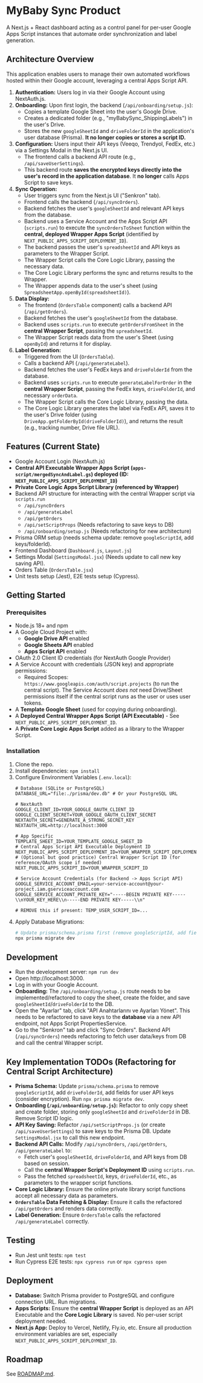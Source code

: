 # MyBaby Sync Product

A Next.js + React dashboard acting as a control panel for per-user Google Apps Script instances that automate order synchronization and label generation.

## Architecture Overview

This application enables users to manage their own automated workflows hosted within their Google account, leveraging a central Apps Script API.

1.  **Authentication:** Users log in via their Google Account using NextAuth.js.
2.  **Onboarding:** Upon first login, the backend (`/api/onboarding/setup.js`):
    *   Copies a template Google Sheet into the user\'s Google Drive.
    *   Creates a dedicated folder (e.g., "myBabySync_ShippingLabels") in the user\'s Drive.
    *   Stores the new `googleSheetId` and `driveFolderId` in the application\'s user database (Prisma). **It no longer copies or stores a script ID.**
3.  **Configuration:** Users input their API keys (Veeqo, Trendyol, FedEx, etc.) via a Settings Modal in the Next.js UI.
    *   The frontend calls a backend API route (e.g., `/api/saveUserSettings`).
    *   This backend route **saves the encrypted keys directly into the user's record in the application database**. It **no longer** calls Apps Script to save keys.
4.  **Sync Operation:**
    *   User triggers sync from the Next.js UI ("Senkron" tab).
    *   Frontend calls the backend (`/api/syncOrders`).
    *   Backend fetches the user's `googleSheetId` and relevant API keys from the database.
    *   Backend uses a Service Account and the Apps Script API (`scripts.run`) to execute the `syncOrdersToSheet` function within the **central, deployed Wrapper Apps Script** (identified by `NEXT_PUBLIC_APPS_SCRIPT_DEPLOYMENT_ID`).
    *   The backend passes the user's `spreadsheetId` and API keys as parameters to the Wrapper Script.
    *   The Wrapper Script calls the Core Logic Library, passing the necessary data.
    *   The Core Logic Library performs the sync and returns results to the Wrapper.
    *   The Wrapper appends data to the user's sheet (using `SpreadsheetApp.openById(spreadsheetId)`).
5.  **Data Display:**
    *   The frontend (`OrdersTable` component) calls a backend API (`/api/getOrders`).
    *   Backend fetches the user's `googleSheetId` from the database.
    *   Backend uses `scripts.run` to execute `getOrdersFromSheet` in the **central Wrapper Script**, passing the `spreadsheetId`.
    *   The Wrapper Script reads data from the user's Sheet (using `openById`) and returns it for display.
6.  **Label Generation:**
    *   Triggered from the UI (`OrdersTable`).
    *   Calls a backend API (`/api/generateLabel`).
    *   Backend fetches the user's FedEx keys and `driveFolderId` from the database.
    *   Backend uses `scripts.run` to execute `generateLabelForOrder` in the **central Wrapper Script**, passing the FedEx keys, `driveFolderId`, and necessary `orderData`.
    *   The Wrapper Script calls the Core Logic Library, passing the data.
    *   The Core Logic Library generates the label via FedEx API, saves it to the user's Drive folder (using `DriveApp.getFolderById(driveFolderId)`), and returns the result (e.g., tracking number, Drive file URL).

## Features (Current State)

- Google Account Login (NextAuth.js)
- **Central API Executable Wrapper Apps Script (`apps-script/mergedSyncAndLabel.gs`) deployed (ID: `NEXT_PUBLIC_APPS_SCRIPT_DEPLOYMENT_ID`)**
- **Private Core Logic Apps Script Library (referenced by Wrapper)**
- Backend API structure for interacting with the central Wrapper script via `scripts.run`
  - `/api/syncOrders`
  - `/api/generateLabel`
  - `/api/getOrders`
  - `/api/setScriptProps` (Needs refactoring to save keys to DB)
  - `/api/onboarding/setup.js` (Needs refactoring for new architecture)
- Prisma ORM setup (needs schema update: remove `googleScriptId`, add keys/folderId).
- Frontend Dashboard (`Dashboard.js`, `Layout.js`)
- Settings Modal (`SettingsModal.jsx`) (Needs update to call new key saving API).
- Orders Table (`OrdersTable.jsx`)
- Unit tests setup (Jest), E2E tests setup (Cypress).

## Getting Started

### Prerequisites

- Node.js 18+ and npm
- A Google Cloud Project with:
  - **Google Drive API** enabled
  - **Google Sheets API** enabled
  - **Apps Script API** enabled
- OAuth 2.0 Client ID credentials (for NextAuth Google Provider)
- A Service Account with credentials (JSON key) and appropriate permissions:
  - Required Scopes: `https://www.googleapis.com/auth/script.projects` (to run the central script). The Service Account *does not* need Drive/Sheet permissions itself if the central script runs as the user or uses user tokens.
- A **Template Google Sheet** (used for copying during onboarding).
- A **Deployed Central Wrapper Apps Script (API Executable)** - See `NEXT_PUBLIC_APPS_SCRIPT_DEPLOYMENT_ID`.
- A **Private Core Logic Apps Script** added as a library to the Wrapper Script.

### Installation

1.  Clone the repo.
2.  Install dependencies: `npm install`
3.  Configure Environment Variables (`.env.local`):
    ```env
    # Database (SQLite or PostgreSQL)
    DATABASE_URL="file:./prisma/dev.db" # Or your PostgreSQL URL

    # NextAuth
    GOOGLE_CLIENT_ID=YOUR_GOOGLE_OAUTH_CLIENT_ID
    GOOGLE_CLIENT_SECRET=YOUR_GOOGLE_OAUTH_CLIENT_SECRET
    NEXTAUTH_SECRET=GENERATE_A_STRONG_SECRET_KEY
    NEXTAUTH_URL=http://localhost:3000

    # App Specific
    TEMPLATE_SHEET_ID=YOUR_TEMPLATE_GOOGLE_SHEET_ID
    # Central Apps Script API Executable Deployment ID
    NEXT_PUBLIC_APPS_SCRIPT_DEPLOYMENT_ID=YOUR_WRAPPER_SCRIPT_DEPLOYMENT_ID
    # (Optional but good practice) Central Wrapper Script ID (for reference/OAuth scope if needed)
    NEXT_PUBLIC_APPS_SCRIPT_ID=YOUR_WRAPPER_SCRIPT_ID

    # Service Account Credentials (for Backend -> Apps Script API)
    GOOGLE_SERVICE_ACCOUNT_EMAIL=your-service-account@your-project.iam.gserviceaccount.com
    GOOGLE_SERVICE_ACCOUNT_PRIVATE_KEY="-----BEGIN PRIVATE KEY-----\\nYOUR_KEY_HERE\\n-----END PRIVATE KEY-----\\n"

    # REMOVE this if present: TEMP_USER_SCRIPT_ID=...
    ```
4.  Apply Database Migrations:
    ```bash
    # Update prisma/schema.prisma first (remove googleScriptId, add fields)
    npx prisma migrate dev
    ```

## Development

- Run the development server: `npm run dev`
- Open http://localhost:3000.
- Log in with your Google Account.
- **Onboarding:** The `/api/onboarding/setup.js` route needs to be implemented/refactored to copy the sheet, create the folder, and save `googleSheetId`/`driveFolderId` to the DB.
- Open the "Ayarlar" tab, click "API Anahtarlarını ve Ayarları Yönet". This needs to be refactored to save keys to the **database** via a new API endpoint, not Apps Script PropertiesService.
- Go to the "Senkron" tab and click "Sync Orders". Backend API (`/api/syncOrders`) needs refactoring to fetch user data/keys from DB and call the central Wrapper script.

## Key Implementation TODOs (Refactoring for Central Script Architecture)

- **Prisma Schema:** Update `prisma/schema.prisma` to remove `googleScriptId`, add `driveFolderId`, add fields for user API keys (consider encryption). Run `npx prisma migrate dev`.
- **Onboarding (`/api/onboarding/setup.js`):** Refactor to only copy sheet and create folder, storing only `googleSheetId` and `driveFolderId` in DB. Remove Script ID logic.
- **API Key Saving:** Refactor `/api/setScriptProps.js` (or create `/api/saveUserSettings`) to save keys to the Prisma DB. Update `SettingsModal.jsx` to call this new endpoint.
- **Backend API Calls:** Modify `/api/syncOrders`, `/api/getOrders`, `/api/generateLabel` to:
    - Fetch user's `googleSheetId`, `driveFolderId`, and API keys from DB based on session.
    - Call the **central Wrapper Script's Deployment ID** using `scripts.run`.
    - Pass the fetched `spreadsheetId`, keys, `driveFolderId`, etc., as parameters to the wrapper script functions.
- **Core Logic Library:** Ensure the online private library script functions accept all necessary data as parameters.
- **`OrdersTable` Data Fetching & Display:** Ensure it calls the refactored `/api/getOrders` and renders data correctly.
- **Label Generation:** Ensure `OrdersTable` calls the refactored `/api/generateLabel` correctly.

## Testing

- Run Jest unit tests: `npm test`
- Run Cypress E2E tests: `npx cypress run` or `npx cypress open`

## Deployment

- **Database:** Switch Prisma provider to PostgreSQL and configure connection URL. Run migrations.
- **Apps Scripts:** Ensure the **central Wrapper Script** is deployed as an API Executable and the **Core Logic Library** is saved. No per-user script deployment needed.
- **Next.js App:** Deploy to Vercel, Netlify, Fly.io, etc. Ensure all production environment variables are set, especially `NEXT_PUBLIC_APPS_SCRIPT_DEPLOYMENT_ID`.

## Roadmap

See [ROADMAP.md](./ROADMAP.md).
